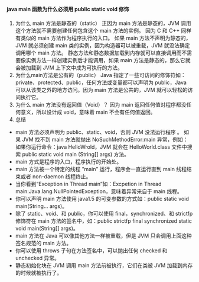 #### java main 函数为什么必须用 public static void 修饰

1. 为什么 main 方法是静态的（static）
   正因为 main 方法是静态的，JVM 调用这个方法就不需要创建任何包含这个 main 方法的实例。
   因为 C 和 C++ 同样有类似的 main 方法作为程序执行的入口。
   如果 main 方法不声明为静态的，JVM 就必须创建 main 类的实例，因为构造器可以被重载，JVM 就没法确定调用哪个 main 方法。
   静态方法和静态数据加载到内存就可以直接调用而不需要像实例方法一样创建实例后才能调用，如果 main 方法是静态的，那么它就会被加载到 JVM 上下文中成为可执行的方法。
2. 为什么main方法是公有的（public）
   Java 指定了一些可访问的修饰符如：private、protected、public，任何方法或变量都可以声明为 public，Java 可以从该类之外的地方访问。因为 main 方法是公共的，JVM 就可以轻松的访问执行它。
3. 为什么 main 方法没有返回值（Void）？
   因为 main 返回任何值对程序都没任何意义，所以设计成 void，意味着 main 不会有任何值返回。
4. 总结

- main 方法必须声明为 public、static、void，否则 JVM 没法运行程序 。
  如果 JVM 找不到 main 方法就抛出 NoSuchMethodError:main 异常，例如：如果你运行命令：java HelloWrold，JVM 就会在 HelloWorld.class 文件中搜索 public static void main (String[] args) 方法。
- main 方式是程序的入口，程序执行的开始处。
- main 方法被一个特定的线程 ”main” 运行，程序会一直运行直到 main 线程结束或者 non-daemon 线程终止。
- 当你看到“Exception in Thread main”如：Excpetion in Thread main:Java.lang.NullPointedException，意味着异常来自于 main 线程。
- 你可以声明 main 方法使用 java1.5 的可变参数的方式如：public static void main(String... args)。
- 除了 static、void、和 public，你可以使用 final，synchronized、和 strictfp 修饰符在 main 方法的签名中，如：public strictfp final synchronized static void main(String[] args)。
- main 方法在 Java 可以像其他方法一样被重载，但是 JVM 只会调用上面这种签名规范的 main 方法。
- 你可以使用 throws 子句在方法签名中，可以抛出任何 checked 和 unchecked 异常。
- 静态初始化块在 JVM 调用 main 方法前被执行，它们在类被 JVM 加载到内存的时候就被执行了。